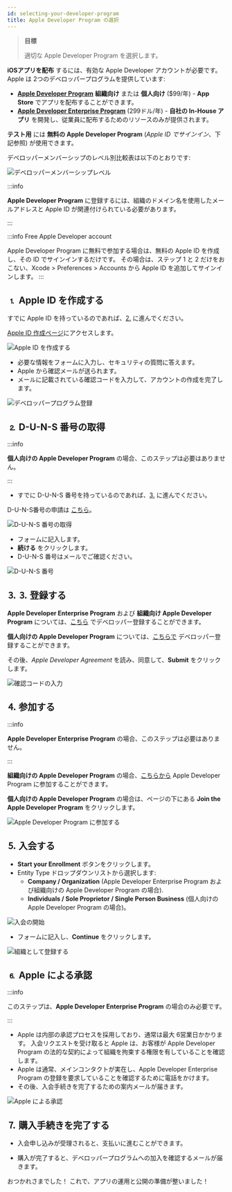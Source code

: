 ```yaml
---
id: selecting-your-developer-program
title: Apple Developer Program の選択
---
```


> **目標**
> 
> 適切な Apple Developer Program を選択します。

**iOSアプリを配布** するには、有効な Apple Developer アカウントが必要です。 Apple は 2つのデベロッパープログラムを提供しています:

* **[Apple Developer Program](https://developer.apple.com/programs/)** **組織向け** または **個人向け** ($99/年) - **App Store** でアプリを配布することができます。
* **[Apple Developer Enterprise Program](https://developer.apple.com/programs/enterprise/)** (299ドル/年) - **自社の In-House アプリ** を開発し、従業員に配布するためのリソースのみが提供されます。

**テスト用** には **無料の Apple Developer Program** (*Apple ID でサインイン*、下記参照) が使用できます。

デベロッパーメンバーシップのレベル別比較表は以下のとおりです:

![デベロッパーメンバーシップレベル](img/FreeTestingAppleDeveloperAccount.png)

:::info

**Apple Developer Program** に登録するには、組織のドメイン名を使用したメールアドレスと Apple ID が関連付けられている必要があります。

:::

:::info Free Apple Developer account

Apple Developer Program に無料で参加する場合は、無料の Apple ID を作成し、その ID でサインインするだけです。 その場合は、ステップ 1 と 2 だけをおこない、Xcode > Preferences > Accounts から Apple ID を追加してサインインします。
:::

## ⒈ Apple ID を作成する

すでに Apple ID を持っているのであれば、[2.](#-d-u-n-s-番号の取得) に進んでください。

[Apple ID 作成ページ](https://appleid.apple.com/)にアクセスします。

![Apple ID を作成する](img/Apple-ID-Creation-Page-4D-for-iOS.png)

* 必要な情報をフォームに入力し、セキュリティの質問に答えます。
* Apple から確認メールが送られます。
* メールに記載されている確認コードを入力して、アカウントの作成を完了します。

![デベロッパープログラム登録](img/Register-developer-program-4D-for-iOS.png)

## ⒉ D-U-N-S 番号の取得

:::info

**個人向けの Apple Developer Program** の場合、このステップは必要はありません。

:::

* すでに D-U-N-S 番号を持っているのであれば、[3.](#-登録する) に進んでください。

D-U-N-S番号の申請は [こちら](https://developer.apple.com/enroll/duns-lookup/#/search)。

![D-U-N-S 番号の取得](img/DUNS-Number-Organization-4D-for-iOS.png)

* フォームに記入します。
* **続ける** をクリックします。
* D-U-N-S 番号はメールでご確認ください。

![D-U-N-S 番号](img/DUNS-Number-Apple-Mail_4D-for-iOS.png)

## ⒊ ⒊ 登録する

**Apple Developer Enterprise Program** および **組織向け Apple Developer Program** については、[こちら](https://developer.apple.com/programs/enterprise/enroll/) でデベロッパー登録することができます。

**個人向けの Apple Developer Program** については、[こちらで](https://developer.apple.com/account/) デベロッパー登録することができます。


その後、*Apple Developer Agreement* を読み、同意して、**Submit** をクリックします。

![確認コードの入力](img/Register-developer-4D-for-iOS.png)

## ⒋ 参加する

:::info

**Apple Developer Enterprise Program** の場合、このステップは必要はありません。

:::

**組織向けの Apple Developer Program** の場合、[こちらから](https://developer.apple.com/enroll/enterprise/) Apple Developer Program に参加することができます。

**個人向けの Apple Developer Program** の場合は、ページの下にある **Join the Apple Developer Program** をクリックします。

![Apple Developer Program に参加する](img/Join-Apple-Developer-Program-individuals-4D-for-iOS.png)


## ⒌ 入会する

* **Start your Enrollment** ボタンをクリックします。
* Entity Type ドロップダウンリストから選択します:
    - **Company / Organization** (Apple Developer Enterprise Program および組織向けの Apple Developer Program の場合).
    - **Individuals / Sole Proprietor / Single Person Business** (個人向けの Apple Developer Program の場合)。

![入会の開始](img/Apple-Developer-Program-Individuals-4D-for-iOS.png)

* フォームに記入し、**Continue** をクリックします。

![組織として登録する](img/Apple-Developer-Program-Enrollment-Organizations-4D-for-iOS.png)

## ⒍ Apple による承認

:::info

このステップは、**Apple Developer Enterprise Program** の場合のみ必要です。

:::

* Apple は内部の承認プロセスを採用しており、通常は最大 6営業日かかります。 入会リクエストを受け取ると Apple は、お客様が Apple Developer Program の法的な契約によって組織を拘束する権限を有していることを確認します。
* Apple は通常、メインコンタクトが実在し、Apple Developer Enterprise Program の登録を要求していることを確認するために電話をかけます。
* その後、入会手続きを完了するための案内メールが届きます。

![Apple による承認](img/Confirmation-email-Organisations-4D-for-iOS.png)

## ⒎ 購入手続きを完了する

* 入会申し込みが受理されると、支払いに進むことができます。

* 購入が完了すると、デベロッパープログラムへの加入を確認するメールが届きます。

おつかれさまでした！ これで、アプリの運用と公開の準備が整いました！
